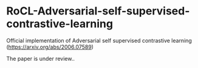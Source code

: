 # RoCL-Adversarial-self-supervised-contrastive-learning
Official implementation of Adversarial self supervised contrastive learning  (https://arxiv.org/abs/2006.07589)

The paper is under review..
